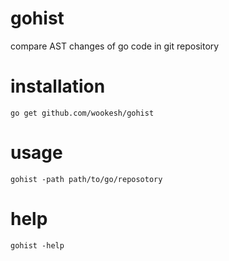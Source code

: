 # gohist
compare AST changes of go code in git repository

# installation
``go get github.com/wookesh/gohist``

# usage
``gohist -path path/to/go/reposotory``

# help
``gohist -help``
